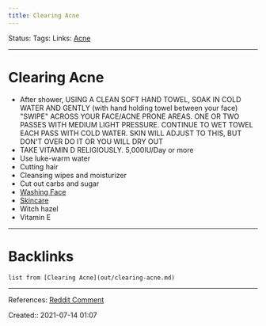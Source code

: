 ```yaml
---
title: Clearing Acne
---
```

Status: 
Tags: 
Links: [Acne](out/acne.md)
___
# Clearing Acne
- After shower, USING A CLEAN SOFT HAND TOWEL, SOAK IN COLD WATER AND GENTLY (with hand holding towel between your face) "SWIPE" ACROSS YOUR FACE/ACNE PRONE AREAS. ONE OR TWO PASSES WITH MEDIUM LIGHT PRESSURE. CONTINUE TO WET TOWEL EACH PASS WITH COLD WATER. SKIN WILL ADJUST TO THIS, BUT DON'T OVER DO IT OR YOU WILL DRY OUT
- TAKE VITAMIN D RELIGIOUSLY. 5,000IU/Day or more
- Use luke-warm water
- Cutting hair
- Cleansing wipes and moisturizer
- Cut out carbs and sugar
- [Washing Face](out/washing-face.md)
- [Skincare](out/skincare.md)
- Witch hazel
- Vitamin E
___
# Backlinks
```dataview
list from [Clearing Acne](out/clearing-acne.md)
```
___
References: [Reddit Comment](https://www.reddit.com/r/AskReddit/comments/1i9uvj/what_is_the_best_way_to_get_rid_of_spotsacne/cb2lmgb?utm_source=share&utm_medium=web2x&context=3)

Created:: 2021-07-14 01:07
